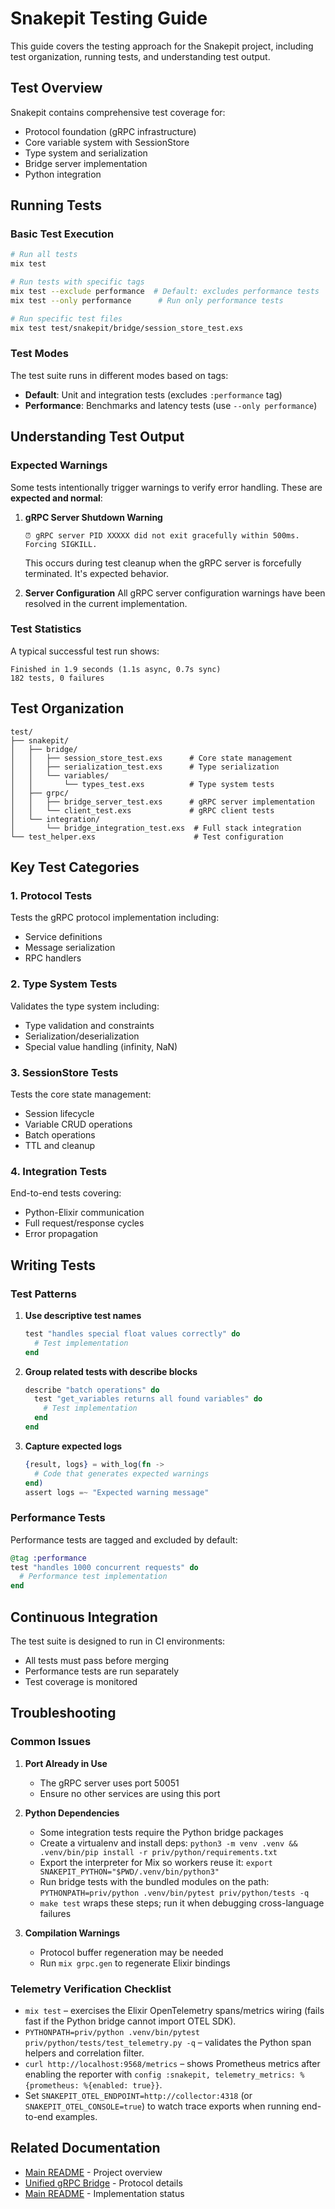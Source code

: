 # Snakepit Testing Guide

This guide covers the testing approach for the Snakepit project, including test organization, running tests, and understanding test output.

## Test Overview

Snakepit contains comprehensive test coverage for:
- Protocol foundation (gRPC infrastructure)
- Core variable system with SessionStore
- Type system and serialization
- Bridge server implementation
- Python integration

## Running Tests

### Basic Test Execution
```bash
# Run all tests
mix test

# Run tests with specific tags
mix test --exclude performance  # Default: excludes performance tests
mix test --only performance      # Run only performance tests

# Run specific test files
mix test test/snakepit/bridge/session_store_test.exs
```

### Test Modes

The test suite runs in different modes based on tags:
- **Default**: Unit and integration tests (excludes `:performance` tag)
- **Performance**: Benchmarks and latency tests (use `--only performance`)

## Understanding Test Output

### Expected Warnings

Some tests intentionally trigger warnings to verify error handling. These are **expected and normal**:

1. **gRPC Server Shutdown Warning**
   ```
   ⏰ gRPC server PID XXXXX did not exit gracefully within 500ms. Forcing SIGKILL.
   ```
   This occurs during test cleanup when the gRPC server is forcefully terminated. It's expected behavior.

2. **Server Configuration**
   All gRPC server configuration warnings have been resolved in the current implementation.

### Test Statistics

A typical successful test run shows:
```
Finished in 1.9 seconds (1.1s async, 0.7s sync)
182 tests, 0 failures
```

## Test Organization

```
test/
├── snakepit/
│   ├── bridge/
│   │   ├── session_store_test.exs      # Core state management
│   │   ├── serialization_test.exs      # Type serialization
│   │   └── variables/
│   │       └── types_test.exs          # Type system tests
│   ├── grpc/
│   │   ├── bridge_server_test.exs      # gRPC server implementation
│   │   └── client_test.exs             # gRPC client tests
│   └── integration/
│       └── bridge_integration_test.exs  # Full stack integration
└── test_helper.exs                      # Test configuration
```

## Key Test Categories

### 1. Protocol Tests
Tests the gRPC protocol implementation including:
- Service definitions
- Message serialization
- RPC handlers

### 2. Type System Tests
Validates the type system including:
- Type validation and constraints
- Serialization/deserialization
- Special value handling (infinity, NaN)

### 3. SessionStore Tests
Tests the core state management:
- Session lifecycle
- Variable CRUD operations
- Batch operations
- TTL and cleanup

### 4. Integration Tests
End-to-end tests covering:
- Python-Elixir communication
- Full request/response cycles
- Error propagation

## Writing Tests

### Test Patterns

1. **Use descriptive test names**
   ```elixir
   test "handles special float values correctly" do
     # Test implementation
   end
   ```

2. **Group related tests with describe blocks**
   ```elixir
   describe "batch operations" do
     test "get_variables returns all found variables" do
       # Test implementation
     end
   end
   ```

3. **Capture expected logs**
   ```elixir
   {result, logs} = with_log(fn ->
     # Code that generates expected warnings
   end)
   assert logs =~ "Expected warning message"
   ```

### Performance Tests

Performance tests are tagged and excluded by default:
```elixir
@tag :performance
test "handles 1000 concurrent requests" do
  # Performance test implementation
end
```

## Continuous Integration

The test suite is designed to run in CI environments:
- All tests must pass before merging
- Performance tests are run separately
- Test coverage is monitored

## Troubleshooting

### Common Issues

1. **Port Already in Use**
   - The gRPC server uses port 50051
   - Ensure no other services are using this port

2. **Python Dependencies**
   - Some integration tests require the Python bridge packages
   - Create a virtualenv and install deps: `python3 -m venv .venv && .venv/bin/pip install -r priv/python/requirements.txt`
   - Export the interpreter for Mix so workers reuse it: `export SNAKEPIT_PYTHON="$PWD/.venv/bin/python3"`
   - Run bridge tests with the bundled modules on the path: `PYTHONPATH=priv/python .venv/bin/pytest priv/python/tests -q`
   - `make test` wraps these steps; run it when debugging cross-language failures

3. **Compilation Warnings**
   - Protocol buffer regeneration may be needed
   - Run `mix grpc.gen` to regenerate Elixir bindings

### Telemetry Verification Checklist

- `mix test` – exercises the Elixir OpenTelemetry spans/metrics wiring (fails fast if the Python bridge cannot import OTEL SDK).
- `PYTHONPATH=priv/python .venv/bin/pytest priv/python/tests/test_telemetry.py -q` – validates the Python span helpers and correlation filter.
- `curl http://localhost:9568/metrics` – shows Prometheus metrics after enabling the reporter with `config :snakepit, telemetry_metrics: %{prometheus: %{enabled: true}}`.
- Set `SNAKEPIT_OTEL_ENDPOINT=http://collector:4318` (or `SNAKEPIT_OTEL_CONSOLE=true`) to watch trace exports when running end-to-end examples.

## Related Documentation

- [Main README](README.md) - Project overview
- [Unified gRPC Bridge](README_UNIFIED_GRPC_BRIDGE.md) - Protocol details
- [Main README](README.md) - Implementation status
